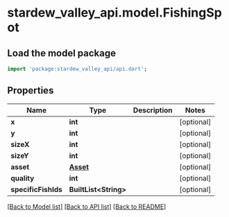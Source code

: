 # stardew_valley_api.model.FishingSpot

## Load the model package
```dart
import 'package:stardew_valley_api/api.dart';
```

## Properties
Name | Type | Description | Notes
------------ | ------------- | ------------- | -------------
**x** | **int** |  | [optional] 
**y** | **int** |  | [optional] 
**sizeX** | **int** |  | [optional] 
**sizeY** | **int** |  | [optional] 
**asset** | [**Asset**](Asset.md) |  | [optional] 
**quality** | **int** |  | [optional] 
**specificFishIds** | **BuiltList&lt;String&gt;** |  | [optional] 

[[Back to Model list]](../README.md#documentation-for-models) [[Back to API list]](../README.md#documentation-for-api-endpoints) [[Back to README]](../README.md)



